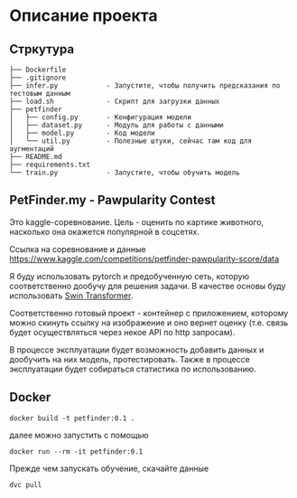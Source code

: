 # Описание проекта

## Стркутура

```
├── Dockerfile
├── .gitignore
├── infer.py            - Запустите, чтобы получить предсказания по тестовым данным
├── load.sh             - Скрипт для загрузки данных
├── petfinder
│   ├── config.py       - Конфигурация модели
│   ├── dataset.py      - Модуль для работы с данными
│   ├── model.py        - Код модели
│   └── util.py         - Полезные штуки, сейчас там код для аугментаций
├── README.md
├── requirements.txt
└── train.py            - Запустите, чтобы обучить модель
```

## PetFinder.my - Pawpularity Contest

Это kaggle-соревнование. Цель - оценить по картике животного, насколько она окажется популярной в соцсетях.

Ссылка на соревнование и данные https://www.kaggle.com/competitions/petfinder-pawpularity-score/data

Я буду использовать pytorch и предобученную сеть, которую соответственно дообучу для решения задачи.
В качестве основы буду использовать [Swin Transformer](https://github.com/huggingface/pytorch-image-models/blob/main/timm/models/swin_transformer.py).

Соответственно готовый проект - контейнер с приложением, которому можно скинуть ссылку на изображение и оно вернет оценку (т.е. связь будет осуществляться через некое API по http запросам).

В процессе эксплуатации будет возможность добавить данных и дообучить на них модель, протестировать. Также в процессе эксплуатации будет собираться статистика по использованию.

## Docker

```
docker build -t petfinder:0.1 .
```

далее можно запустить с помощью

```
docker run --rm -it petfinder:0.1
```

Прежде чем запускать обучение, скачайте данные

```
dvc pull
```

